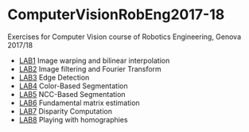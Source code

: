 # ComputerVisionRobEng2017-18
Exercises for Computer Vision course of Robotics Engineering, Genova 2017/18

* [LAB1](https://github.com/torydebra/ComputerVisionRobEng2017-18/tree/master/Lab01) Image warping and bilinear interpolation
* [LAB2](https://github.com/torydebra/ComputerVisionRobEng2017-18/tree/master/Lab02) Image filtering and Fourier Transform
* [LAB3](https://github.com/torydebra/ComputerVisionRobEng2017-18/tree/master/Lab03) Edge Detection
* [LAB4](https://github.com/torydebra/ComputerVisionRobEng2017-18/tree/master/Lab04) Color-Based Segmentation
* [LAB5](https://github.com/torydebra/ComputerVisionRobEng2017-18/tree/master/Lab05) NCC-Based Segmentation
* [LAB6](https://github.com/torydebra/ComputerVisionRobEng2017-18/tree/master/Lab06) Fundamental matrix estimation
* [LAB7](https://github.com/torydebra/ComputerVisionRobEng2017-18/tree/master/Lab07) Disparity Computation
* [LAB8](https://github.com/torydebra/ComputerVisionRobEng2017-18/tree/master/Lab08) Playing with homographies
